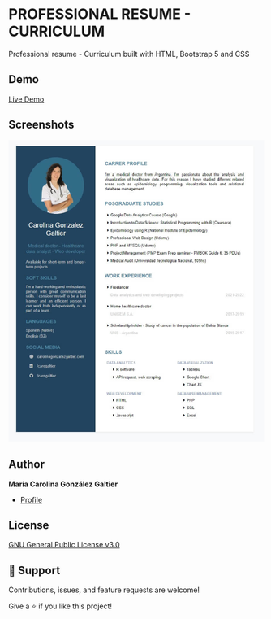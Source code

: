 # PROFESSIONAL RESUME - CURRICULUM
Professional resume - Curriculum built with HTML, Bootstrap 5 and CSS

## Demo
[Live Demo](https://carogaltier.github.io/resume/)

## Screenshots
![Carolina Gonzalez Galtier CV](/screenshots/carolina-gonzalez-galtier-CV.jpg "Carolina Gonzalez Galtier CV")

## Author

**María Carolina González Galtier**

- [Profile](https://github.com/carogaltier "María Carolina González Galtier")

## License
[GNU General Public License v3.0](https://choosealicense.com/licenses/gpl-3.0/)

## 🤝 Support

Contributions, issues, and feature requests are welcome!

Give a ⭐️ if you like this project!
